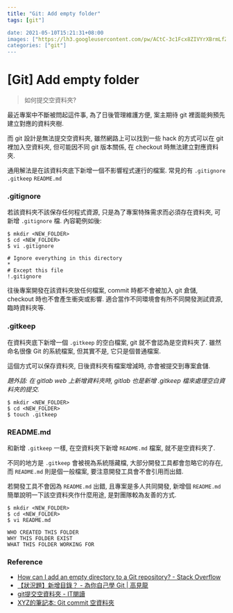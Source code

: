 ```yaml
---
title: "Git: Add empty folder"
tags: [git"]

date: 2021-05-10T15:21:31+08:00
images: ["https://lh3.googleusercontent.com/pw/ACtC-3c1Fcx8ZIVYrXBrmLfZUFhSnpBJqiUgVL36d3S6x_VzJ0a0JzmkF__USqKP6HCuphBVaLiWP5Vf0Qv2l-WzrdNy3h2G_emtP9mNa82Y2FySF8wu42FOSOySVj-7hf-yuabf58RkxPr-Lv8PvX172gAtYA=w800-no?authuser=0"]
categories: ["git"]
---
```


[Git] Add empty folder
======================

> 如何提交空資料夾?

最近專案中不斷被問起這件事, 為了日後管理維護方便, 
案主期待 git 裡面能夠預先建立對應的資料夾樹.

而 git 設計是無法提交空資料夾, 
雖然網路上可以找到一些 hack 的方式可以在 git 裡加入空資料夾,
但可能因不同 git 版本關係, 在 checkout 時無法建立對應資料夾.

通用解法是在該資料夾底下新增一個不影響程式運行的檔案.
常見的有 `.gitignore` `.gitkeep` `README.md`


### .gitignore ###

若該資料夾不該保存任何程式資源, 只是為了專案特殊需求而必須存在資料夾, 
可新增 `.gitignore` 檔. 內容範例如後:

``` shell
$ mkdir <NEW_FOLDER>
$ cd <NEW_FOLDER>
$ vi .gitignore

# Ignore everything in this directory
*
# Except this file
!.gitignore
```

往後專案開發在該資料夾放任何檔案, commit 時都不會被加入 git 倉儲, 
checkout 時也不會產生衝突或影響.
適合當作不同環境會有所不同開發測試資源, 臨時資料夾等.


### .gitkeep ###

在資料夾底下新增一個 `.gitkeep` 的空白檔案,  git 就不會認為是空資料夾了.
雖然命名很像 Git 的系統檔案, 但其實不是, 它只是個普通檔案.

這個方式可以保存資料夾, 日後資料夾有檔案增減時, 亦會被提交到專案倉儲.

_題外話: 在 gitlab web 上新增資料夾時, gitlab 也是新增 .gitkeep 檔來處理空白資料夾的提交._

``` shell
$ mkdir <NEW_FOLDER>
$ cd <NEW_FOLDER>
$ touch .gitkeep
```


### README.md ###

和新增 `.gitkeep` 一樣, 在空資料夾下新增 `README.md` 檔案, 就不是空資料夾了.

不同的地方是 `.gitkeep` 會被視為系統隱藏檔, 大部分開發工具都會忽略它的存在,
而 `README.md` 則是個一般檔案, 要注意開發工具會不會引用而出錯.

若開發工具不會因為 `README.md` 出錯, 且專案是多人共同開發, 
新增個 `README.md` 簡單說明一下該空資料夾作什麼用途,
是對團隊較為友善的方式.

``` shell
$ mkdir <NEW_FOLDER>
$ cd <NEW_FOLDER>
$ vi README.md

WHO CREATED THIS FOLDER
WHY THIS FOLDER EXIST
WHAT THIS FOLDER WORKING FOR
```


### Reference ###

-   [How can I add an empty directory to a Git repository? - Stack Overflow](https://stackoverflow.com/questions/115983/how-can-i-add-an-empty-directory-to-a-git-repository)
-   [【狀況題】新增目錄？ - 為你自己學 Git | 高見龍](https://gitbook.tw/chapters/using-git/add-folder-to-git.html)
-   [git提交空資料夾 - IT閱讀](https://www.itread01.com/content/1542022390.html)
-   [XYZ的筆記本: Git commit 空資料夾](https://xyz.cinc.biz/2014/03/git-add-empty-directory.html)

